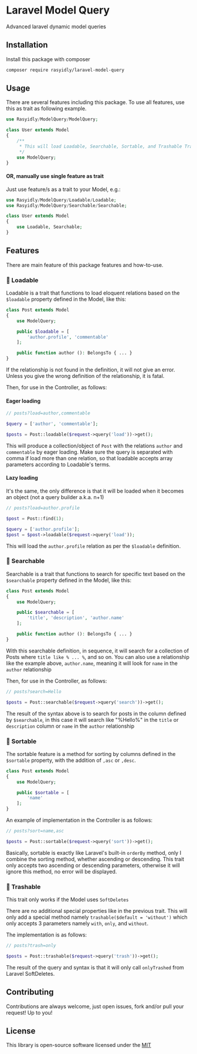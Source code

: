 # Laravel Model Query

Advanced laravel dynamic model queries

## Installation

Install this package with composer

```bash
composer require rasyidly/laravel-model-query
```

## Usage

There are several features including this package. To use all features, use this as trait as following example.

```php
use Rasyidly/ModelQuery/ModelQuery;

class User extends Model
{
    /**
     * This will load Loadable, Searchable, Sortable, and Trashable Traits in single load.
     */
    use ModelQuery;
}
```

#### OR, manually use single feature as trait

Just use feature/s as a trait to your Model, e.g.:

```php
use Rasyidly/ModelQuery/Loadable/Loadable;
use Rasyidly/ModelQuery/Searchable/Searchable;

class User extends Model
{
    use Loadable, Searchable;
}
```

## Features

There are main feature of this package features and how-to-use.

### 📃 Loadable

Loadable is a trait that functions to load eloquent relations based on the `$loadable` property defined in the Model, like this:

```php
class Post extends Model
{
    use ModelQuery;

    public $loadable = [
        'author.profile', 'commentable'
    ];

    public function author (): BelongsTo { ... }
}
```

If the relationship is not found in the definition, it will not give an error. Unless you give the wrong definition of the relationship, it is fatal.

Then, for use in the Controller, as follows:

#### Eager loading

```php
// posts?load=author,commentable

$query = ['author', 'commentable'];

$posts = Post::loadable($request->query('load'))->get();
```

This will produce a collection/object of `Post` with the relations `author` and `commentable` by eager loading. Make sure the query is separated with comma if load more than one relation, so that loadable accepts array parameters according to Loadable's terms.

#### Lazy loading

It's the same, the only difference is that it will be loaded when it becomes an object (not a query builder a.k.a. n+1)

```php
// posts?load=author.profile

$post = Post::find(1);

$query = ['author.profile'];
$post = $post->loadable($request->query('load'));
```

This will load the `author.profile` relation as per the `$loadable` definition.

### 📃 Searchable

Searchable is a trait that functions to search for specific text based on the `$searchable` property defined in the Model, like this:

```php
class Post extends Model
{
    use ModelQuery;

    public $searchable = [
        'title', 'description', 'author.name'
    ];

    public function author (): BelongsTo { ... }
}
```

With this searchable definition, in sequence, it will search for a collection of Posts where `title like % ... %`, and so on. You can also use a relationship like the example above, `author.name`, meaning it will look for `name` in the `author` relationship

Then, for use in the Controller, as follows:

```php
// posts?search=Hello

$posts = Post::searchable($request->query('search'))->get();
```

The result of the syntax above is to search for posts in the column defined by `$searchable`, in this case it will search like "%Hello%" in the `title` or `description` column or `name` in the `author` relationship

### 📃 Sortable

The sortable feature is a method for sorting by columns defined in the `$sortable` property, with the addition of `,asc` or `,desc`.

```php
class Post extends Model
{
    use ModelQuery;

    public $sortable = [
        'name'
    ];
}
```

An example of implementation in the Controller is as follows:

```php
// posts?sort=name,asc

$posts = Post::sortable($request->query('sort'))->get();
```

Basically, sortable is exactly like Laravel's built-in `orderBy` method, only I combine the sorting method, whether ascending or descending. This trait only accepts two ascending or descending parameters, otherwise it will ignore this method, no error will be displayed.

### 📃 Trashable

This trait only works if the Model uses `SoftDeletes`

There are no additional special properties like in the previous trait. This will only add a special method namely `trashable($default = 'without')` which only accepts 3 parameters namely `with`, `only`, and `without`.

The implementation is as follows:

```php
// posts?trash=only

$posts = Post::trashable($request->query('trash'))->get();
```

The result of the query and syntax is that it will only call `onlyTrashed` from Laravel SoftDeletes.

## Contributing

Contributions are always welcome, just open issues, fork and/or pull your request! Up to you!

## License

This library is open-source software licensed under the [MIT](https://choosealicense.com/licenses/mit/)
